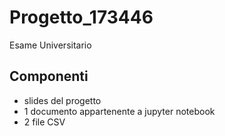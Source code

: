 # Progetto_173446
Esame Universitario
## Componenti
* slides del progetto
* 1 documento appartenente a jupyter notebook
* 2 file CSV
